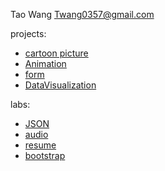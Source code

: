 Tao Wang Twang0357@gmail.com

projects:
- [cartoon picture](projects/cartoon/index.html)
- [Animation](projects/Animation/animation.html)
- [form](projects/Form/form.html)
- [DataVisualization](projects/DataVisualization/DataVisualization.html)
 
labs:
- [JSON](labs/json/json.html)
- [audio](labs/audio/audio.html)
- [resume](labs/resume/resume.html)
- [bootstrap](labs/bootstrap/bootstrap.html)
